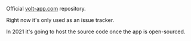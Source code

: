 Official [volt-app.com](https://volt-app.com/) repository.

Right now it's only used as an issue tracker.

In 2021 it's going to host the source code once the app is open-sourced.
